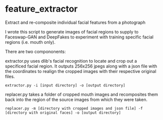 # feature_extractor
Extract and re-composite individual facial features from a photograph

I wrote this script to generate images of facial regions to supply to Faceswap-GAN and DeepFakes to experiment with training specific facial regions (i.e. mouth only).

There are two compononents:

extractor.py uses dlib's facial recognition to locate and crop out a specificed facial region. It outputs 256x256 jpegs along with a json file with the coordinates to realign the cropped images with their respective original files.

    extractor.py -i [input directory] -o [output directory]

replacer.py takes a folder of cropped mouth images and recomposites them back into the region of the source images from which they were taken.

    replacer.py -m [directory with cropped images and json file] -f [directory with original faces] -o [output directory]
